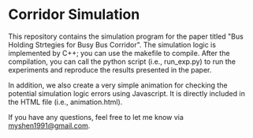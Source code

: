 # Corridor Simulation

This repository contains the simulation program for the paper titled "Bus Holding Strtegies for Busy Bus Corridor". The simulation logic is implemented by C++; you can use the makefile to compile. After the compilation, you can call the python script (i.e., run_exp.py) to run the experiments and reproduce the results presented in the paper.

In addition, we also create a very simple animation for checking the potential simulation logic errors using Javascript. It is directly included in the HTML file (i.e., animation.html).

If you have any questions, feel free to let me know via <myshen1991@gmail.com>.
